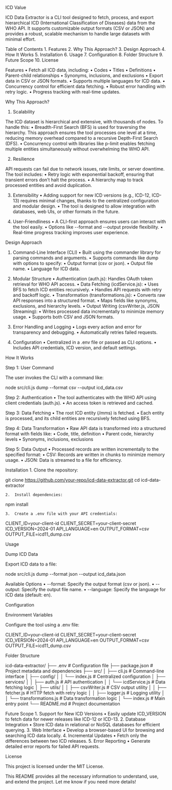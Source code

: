 ICD Value

ICD Data Extractor is a CLI tool designed to fetch, process, and export hierarchical ICD (International Classification of Diseases) data from the WHO API. It supports customizable output formats (CSV or JSON) and provides a robust, scalable mechanism to handle large datasets with minimal effort.

Table of Contents
	1.	Features
	2.	Why This Approach?
	3.	Design Approach
	4.	How It Works
	5.	Installation
	6.	Usage
	7.	Configuration
	8.	Folder Structure
	9.	Future Scope
	10.	License

Features
	•	Fetch all ICD data, including:
	•	Codes
	•	Titles
	•	Definitions
	•	Parent-child relationships
	•	Synonyms, inclusions, and exclusions
	•	Export data in CSV or JSON formats.
	•	Supports multiple languages for ICD data.
	•	Concurrency control for efficient data fetching.
	•	Robust error handling with retry logic.
	•	Progress tracking with real-time updates.

Why This Approach?

1. Scalability

The ICD dataset is hierarchical and extensive, with thousands of nodes. To handle this:
	•	Breadth-First Search (BFS) is used for traversing the hierarchy. This approach ensures the tool processes one level at a time, reducing memory overhead compared to a recursive Depth-First Search (DFS).
	•	Concurrency control with libraries like p-limit enables fetching multiple entities simultaneously without overwhelming the WHO API.

2. Resilience

API requests can fail due to network issues, rate limits, or server downtime. The tool includes:
	•	Retry logic with exponential backoff, ensuring that transient errors don’t halt the process.
	•	A hierarchy map to track processed entities and avoid duplication.

3. Extensibility
	•	Adding support for new ICD versions (e.g., ICD-12, ICD-13) requires minimal changes, thanks to the centralized configuration and modular design.
	•	The tool is designed to allow integration with databases, web UIs, or other formats in the future.

4. User-Friendliness
	•	A CLI-first approach ensures users can interact with the tool easily.
	•	Options like --format and --output provide flexibility.
	•	Real-time progress tracking improves user experience.

Design Approach

1. Command-Line Interface (CLI)
	•	Built using the commander library for parsing commands and arguments.
	•	Supports commands like dump with options to specify:
	•	Output format (csv or json).
	•	Output file name.
	•	Language for ICD data.

2. Modular Structure
	•	Authentication (auth.js): Handles OAuth token retrieval for WHO API access.
	•	Data Fetching (icdService.js):
	•	Uses BFS to fetch ICD entities recursively.
	•	Handles API requests with retry and backoff logic.
	•	Transformation (transformations.js):
	•	Converts raw API responses into a structured format.
	•	Maps fields like synonyms, exclusions, and hierarchy levels.
	•	Output Writing (csvWriter.js, JSON Streaming):
	•	Writes processed data incrementally to minimize memory usage.
	•	Supports both CSV and JSON formats.

3. Error Handling and Logging
	•	Logs every action and error for transparency and debugging.
	•	Automatically retries failed requests.

4. Configuration
	•	Centralized in a .env file or passed as CLI options.
	•	Includes API credentials, ICD version, and default settings.

How It Works

Step 1: User Command

The user invokes the CLI with a command like:

node src/cli.js dump --format csv --output icd_data.csv

Step 2: Authentication
	•	The tool authenticates with the WHO API using client credentials (auth.js).
	•	An access token is retrieved and cached.

Step 3: Data Fetching
	•	The root ICD entity (/mms) is fetched.
	•	Each entity is processed, and its child entities are recursively fetched using BFS.

Step 4: Data Transformation
	•	Raw API data is transformed into a structured format with fields like:
	•	Code, title, definition
	•	Parent code, hierarchy levels
	•	Synonyms, inclusions, exclusions

Step 5: Data Output
	•	Processed records are written incrementally to the specified format:
	•	CSV: Records are written in chunks to minimize memory usage.
	•	JSON: Data is streamed to a file for efficiency.

Installation
	1.	Clone the repository:

git clone https://github.com/your-repo/icd-data-extractor.git
cd icd-data-extractor


	2.	Install dependencies:

npm install


	3.	Create a .env file with your API credentials:

CLIENT_ID=your-client-id
CLIENT_SECRET=your-client-secret
ICD_VERSION=2024-01
API_LANGUAGE=en
OUTPUT_FORMAT=csv
OUTPUT_FILE=icd11_dump.csv

Usage

Dump ICD Data

Export ICD data to a file:

node src/cli.js dump --format json --output icd_data.json

Available Options
	•	--format: Specify the output format (csv or json).
	•	--output: Specify the output file name.
	•	--language: Specify the language for ICD data (default: en).

Configuration

Environment Variables

Configure the tool using a .env file:

CLIENT_ID=your-client-id
CLIENT_SECRET=your-client-secret
ICD_VERSION=2024-01
API_LANGUAGE=en
OUTPUT_FORMAT=csv
OUTPUT_FILE=icd11_dump.csv

Folder Structure

icd-data-extractor/
├── .env                # Configuration file
├── package.json        # Project metadata and dependencies
├── src/
│   ├── cli.js          # Command-line interface
│   ├── config/
│   │   └── index.js    # Centralized configuration
│   ├── services/
│   │   ├── auth.js     # API authentication
│   │   └── icdService.js # Data fetching logic
│   ├── utils/
│   │   ├── csvWriter.js # CSV output utility
│   │   ├── fetcher.js   # HTTP fetch with retry logic
│   │   ├── logger.js    # Logging utility
│   │   └── transformations.js # Data transformation logic
│   └── index.js        # Main entry point
└── README.md           # Project documentation

Future Scope
	1.	Support for New ICD Versions
	•	Easily update ICD_VERSION to fetch data for newer releases like ICD-12 or ICD-13.
	2.	Database Integration
	•	Store ICD data in relational or NoSQL databases for efficient querying.
	3.	Web Interface
	•	Develop a browser-based UI for browsing and searching ICD data locally.
	4.	Incremental Updates
	•	Fetch only the differences between two ICD releases.
	5.	Error Reporting
	•	Generate detailed error reports for failed API requests.

License

This project is licensed under the MIT License.

This README provides all the necessary information to understand, use, and extend the project. Let me know if you need more details!